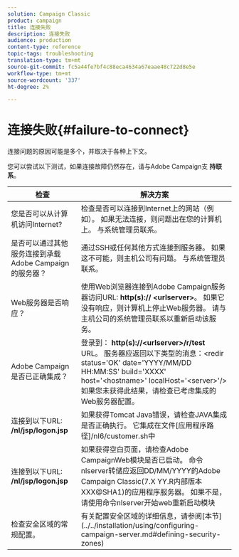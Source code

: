 ```yaml
---
solution: Campaign Classic
product: campaign
title: 连接失败
description: 连接失败
audience: production
content-type: reference
topic-tags: troubleshooting
translation-type: tm+mt
source-git-commit: fc5a44fe7bf4c88eca4634a67eaae48c722d8e5e
workflow-type: tm+mt
source-wordcount: '337'
ht-degree: 2%

---
```



# 连接失败{#failure-to-connect}

连接问题的原因可能是多个，并取决于各种上下文。

您可以尝试以下测试，如果连接故障仍然存在，请与Adobe Campaign支 **持联系**。



<table> 
<thead> 
<tr> 
<th>检查<br /> </th> 
<th>解决方案<br /> </th> 
</tr> 
</thead> 
<tbody> 
<tr> 
<td>您是否可以从计算机访问Internet?</td> 
<td>检查是否可以连接到Internet上的网站（例如）。 如果无法连接，则问题出在您的计算机上。 与系统管理员联系。</td>
</tr>
<tr> 
<td>是否可以通过其他服务连接到承载Adobe Campaign的服务器？</td> 
<td>通过SSH或任何其他方式连接到服务器。 如果这不可能，则主机公司有问题。 与系统管理员联系。</td>
</tr>
<tr> 
<td>Web服务器是否响应？</td> 
<td>使用Web浏览器连接到Adobe Campaign服务器访问URL: <b>http(s):// &lt;urlserver&gt;</b>。 如果它没有响应，则计算机上停止Web服务器。 请与主机公司的系统管理员联系以重新启动该服务。</td>
</tr>
<tr> 
<td>Adobe Campaign是否已正确集成？</td> 
<td>登录到： <b>http(s)://&lt;urlserver&gt;/r/test</b> URL。 服务器应返回以下类型的消息：&lt;redir status='OK' date='YYYY/MM/DD HH:MM:SS' build='XXXX' host='&lt;hostname&gt;' localHost='&lt;server&gt;'/&gt;如果您未获得此结果，请检查已考虑集成的Web服务器配置。</td>
</tr>
<tr> 
<td>连接到以下URL: <b>/nl/jsp/logon.jsp</b></td>
<td>如果获得Tomcat Java错误，请检查JAVA集成是否正确执行。 它集成在文件[应用程序路径]/nl6/customer.sh中</td>
</tr>
<tr> 
<td>连接到以下URL: <b>/nl/jsp/logon.jsp</b></td>
<td>如果获得空白页面，请检查Adobe CampaignWeb模块是否已启动。 命令nlserver转储应返回DD/MM/YYYY的Adobe Campaign Classic(7.X YY.R内部版本XXX@SHA1)的应用程序服务器。 如果不是，请使用命令nlserver开始web重新启动模块</td>
</tr>
<tr>
<td>检查安全区域的常规配置。</td>
<td>有关配置安全区域的详细信息，请参阅[本节](../../installation/using/configuring-campaign-server.md#defining-security-zones)</td>
</tr>
</tbody> 
</table>
